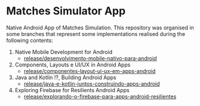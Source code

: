 # Matches Simulator App
Native Android App of Matches Simulation. This repository was organised in some branches that represent some implementations realised during the following contents:
1. Native Mobile Development for Android
    - [release/desenvolvimento-mobile-nativo-para-android](https://github.com/NikiReis/Matches_Simulator_App/tree/release/desenvolvimento-mobile-nativo-para-android)
2. Components, Layouts e UI/UX in Android Apps
    - [release/componentes-layout-ui-ux-em-apps-android](https://github.com/NikiReis/Matches_Simulator_App/tree/release/componentes-layout-ui-ux-em-apps-android)
3. Java and Kotlin !?, Building Android Apps
    - [release/java-e-kotlin-juntos-construindo-apps-android](https://github.com/NikiReis/Matches_Simulator_App/tree/release/java-e-kotlin-juntos-construindo-apps-android)
4. Exploring Firebase for Resilients Android Apps
    - [release/explorando-o-firebase-para-apps-android-resilientes](https://github.com/NikiReis/Matches_Simulator_App/tree/release/explorando-o-firebase-para-apps-android-resilientes)
